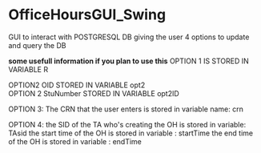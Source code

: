 # OfficeHoursGUI_Swing

GUI to interact with POSTGRESQL DB giving the user 4 options to update and query the DB



**some usefull information if you plan to use this**
OPTION 1 IS STORED IN VARIABLE R

OPTION2 OID STORED IN VARIABLE opt2                 		          
OPTION 2 StuNumber STORED IN VARIABLE opt2ID


OPTION 3: The CRN that the user enters is stored in variable name: crn


OPTION 4: 
the SID of the TA who's creating the OH is stored in variable: TAsid
the start time of the OH is stored in variable : startTime
the end time of the OH is stored in variable : endTime
